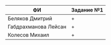 | ФИ                        | Задание №1 |
| --------------------------|------------|
| Беляков Дмитрий           |+           |
| Габдрахманова Лейсан      |+           |
| Колесов Михаил            |+           |

